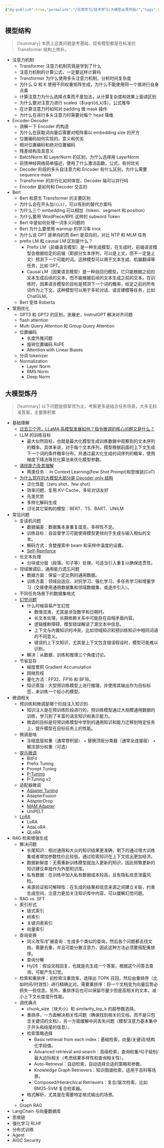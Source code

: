 ```yaml
---
{"dg-publish":true,"permalink":"/日常学习/技术学习/大模型从零开始/","tags":["Programming🖥️"],"noteIcon":"1","created":"2024-03-09T19:14:40.497+08:00","updated":"2024-03-11T15:45:52.492+08:00"}
---
```



## 模型结构

> [!summary] 本质上这类问题是考基础，现有模型都是在标准的 Transformer 结构上修补。

-   注意力机制
    -   Transformer 注意力机制究竟是学到了什么
    -   注意力机制的计算公式，一定要这样计算吗
    -   Transformer 为什么使用多头注意力机制，分析时间复杂度
    -   为什么 Q 和 K 使用不同权重矩阵生成，为什么不能使用同一个值进行自身点乘
    -   计算注意力为什么选择点乘而不是加法，从计算复杂度和效果上面讲区别
    -   为什么要对注意力进行 scaled（$\sqrt{d_k}$），公式推导
    -   在计算注意力时如何对 padding 做 mask 操作
    -   为什么在进行多头注意力时需要对每个 head 降维
-   Encoder-Decoder
    -   讲解一下 Encoder 的构造
    -   为什么在获取词向量后需要对矩阵乘以 embedding size 的开方
    -   位置编码如何实现的，意义和优劣
    -   相对位置编码和绝对位置编码
    -   残差结构及其意义
    -   BatchNorm 和 LayerNorm 的区别，为什么选择用 LayerNorm
    -   前馈神经网络简单描述，使用了什么激活函数，公式，有何优劣
    -   Decoder 阶段的多头自注意力和 Encoder 有什么区别，为什么需要 sequence mask
    -   Transformer 的并行化如何体现，Decoder 端可以并行吗
    -   Encoder 是如何和 Decoder 交互的
-   Bert
    -   Bert 和原生 Transformer 的主要区别
    -   为什么会在开头加`[CLS]`，可以有别的替代方案吗
    -   为什么三个 embedding 可以相加（token、segment 和 position）
    -   为什么要用 WordPiece/BPE 这样的 subword Token
    -   Bert 中是如何处理一词多义问题的
    -   Bert 为什么要使用 warmup 的学习率 trick
    -   为什么说 GPT 是单向的而 Bert 是双向的，对比 NTP 和 MLM 任务
    -   prefix LM 和 causal LM 区别是什么？
        -   Prefix LM（前缀语言模型）是一种生成模型，在生成时，前缀语言模型会根据给定的前缀（即部分文本序列，可以是上文，但不一定是上文）预测下一个可能的词。这种模型可以用于文本生成、机器翻译等任务，比如 GPT。
        -   Causal LM（因果语言模型）是一种自回归模型，它只能根据之前的文本生成后续的文本，而不能根据后续的文本生成之前的文本。在训练时，因果语言模型的目标是预测下一个词的概率，给定之前的所有词作为上下文。这种模型可以用于多轮对话、语言建模等任务，比如 ChatGLM。
    -   Bert 变体 Roberta
-   常用优化
    -   GPT3 和 GPT2 的区别，发展史，InstrutGPT 解决对齐问题
    -   flash attention
    -   Multi Query Attention 和 Group Query Attention
    -   位置编码
        -   长度外推问题
        -   旋转位置编码 RoPE
        -   Attention with Linear Biases
    -   分词 tokenizer
    -   Normalization
        -   Layer Norm
        -   RMS Norm
        -   Deep Norm

## 大模型炼丹

> [!summary] 以下问题提纲挈领为主，考察更多是结合任务场景，大多无标准答案，主要靠积累

-   基础理解
    -   [过去三个月，LLaMA 系模型发展如何？指令微调的核心问题又是什么？](https://mp.weixin.qq.com/s/cXPNyOeK9vFjJcgxc_LqZQ)
    -   LLM 的训练目标
        -   最大似然目标，也就是最大化模型生成训练数据中观察到的文本序列的概率。具体来说，对于每个文本序列，模型根据前面的上下文生成下一个词的条件概率分布，并通过最大化生成的词序列的概率，使用梯度下降法等优化算法来优化模型参数。
    -   [涌现能力及其理解](https://zhuanlan.zhihu.com/p/621438653)
        -   两类任务： In Context Learning(Few Shot Prompt)和思维链(CoT)
    -   [为什么现在的大模型大部分是 Decoder only 结构](https://www.zhihu.com/question/588325646/answer/3357252612)
        -   泛化性能（zero shot、few shot）
        -   效率问题，复用 KV-Cache，多轮对话友好
        -   先发优势
        -   多样化解码生成
        -   讨论其它架构的模型：BERT、T5、BART、UNILM
-   常见问题
    -   复读机问题
        -   数据偏差：数据集本身重复度高，多样性不足。
        -   训练目标：自监督学习可能使得模型更倾向于生成与输入相似的文本。
        -   解码方式：贪婪搜索中 beam 和采样中温度的设置。
        -   [Self-Reinforce](https://zhihu.com/question/616130636/answer/3166309896)
    -   长文本处理
        -   分块或分层（段落、句子等）处理，可适当引入重复以确保连贯性。
    -   领域微调后，通用能力遗忘问题
        -   数据方面：保留一定比例的通用数据。
        -   训练方面：领域自适应、对抗学习、强化学习、多任务学习和增量学习（交替使用通用数据集和领域数据集，或逐步引入）。
    -   不同任务场景下的数据集格式
    -   [幻觉问题](https://www.zhihu.com/question/635776684)
        -   什么时候容易产生幻觉
            -   数值混淆，尤其是涉及数字和日期时。
            -   长文本处理，长期依赖关系中可能存在自相矛盾内容。
            -   逻辑推断障碍，模型错误解读了源文本中信息。
            -   上下文与内置知识的冲突，比如领域知识和预训练知识中相同词语的不同意义。
            -   错误的上下文知识，尤其是上下文包含错误假设时，模型可能难以识别。
        -   解决：从数据、训练和推理三个角度讨论。
    -   节省显存
        -   梯度累积 Gradient Accumulation
        -   网络剪枝
        -   量化方法：FP32、FP16 和 BF16。
        -   知识蒸馏：大型预训练模型上进行推理，并使用其输出作为目标标签，来训练一个较小的模型。
-   微调相关
    -   预训练和微调是哪个阶段注入知识的
        -   知识注入是在预训练阶段进行的，预训练模型通过大规模通用数据的训练，学习到了丰富的语言知识和表示能力。
        -   微调的目标是将预训练模型中学到的通用知识和能力迁移到特定任务上，提升模型在目标任务上的性能。
    -   微调是啥
        -   冻结底层权重（通常卷积层） + 替换顶层分类器（通常全连接层） + 解冻部分权重（可选）
    -   [提示微调](https://zhuanlan.zhihu.com/p/635686756)
        -   BitFit
        -   Prefix Tuning
        -   Prompt Tuning
        -   [P-Tuning](https://zhuanlan.zhihu.com/p/635848732)
        -   P-Tuning v2
    -   适配器微调
        -   [Adapter Tuning](https://zhuanlan.zhihu.com/p/636038478)
        -   AdapterFusion
        -   AdapterDrop
        -   [MAM Adapter](https://zhuanlan.zhihu.com/p/636362246)
        -   UniPELT
    -   [LoRA](https://zhuanlan.zhihu.com/p/636215898)
        -   LoRA
        -   AdaLoRA
        -   QLoRA
-   RAG 检索增强生成
    -   解决问题
        -   长尾知识：相对通用和大众的知识结果更准确，剩下的通过增大训练集或者增加参数性价比较低，通过检索知识在上下文给出更加经济。
        -   数据新鲜度：无需重新训练模型就加入更新的知识，因此频繁更新的知识建议单独作为外部知识库。
        -   私有数据：在训练中加入私有数据成本较高，且有隐私信息泄露风险。
        -   来源验证和可解释性：在生成的结果和信息来源之间建立关联，约束生成空间，注意力更加关注知识库中内容，可以缓解幻觉问题。
    -   RAG vs. SFT
    -   索引形式
        -   链式索引
        -   树索引
        -   关键词表索引
        -   向量索引
    -   查询变换
        -   同义改写/扩展查询：生成多个类似的查询，然后各个问题都去找文档，需要去重，并且可能分散注意力，因此这种方法必须要搭配重排序。
        -   查询分解
        -   HyDE：假设文档回复，也就是先生成一个答案，根据这个问答去查询，可能产生幻觉。
    -   检索和重排序：初检索注重效率，选择出 TOPK 召回，然后由重排序（比如时间/时效性）进行精确比对。需要重排序：将一个文档变为向量后势必损失一些信息。另外，重排序后也可以保留尽量少但是高相关的文本，减小上下文长度提升性能。
    -   调优痛点
        -   chunk_size（块大小）和 similarity_top_k 的超参数选择。
        -   重排序，一方面解决相关性问题（确保找到相关的文档，而不是只包含关键词的文档），另一方面缓解中间丢失问题（模型注意力基本集中于开头和结尾的信息）。
        -   检索策略选择
            -   Basic retrieval from each index：基础检索，向量/关键词/结构化字段值。
            -   Advanced retrieval and search：高级检索，查询权重/句子级别/最大边际相关（考虑结果多样性和查询相关性）。
            -   Auto-Retrieval：自动检索，自动选择合适的策略和参数。
            -   Knowledge Graph Retrievers：知识图谱检索，适用于百科等场景。
            -   Composed/Hierarchical Retrievers：复合/层次检索，比如 BM25-SVM 复合检索器。
        - 格式解析，尤其是在需要特定格式输出的场景。
        - 
    -   Graph RAG
-   LangChain 与向量数据库
-   思维链
-   强化学习 RLHF
-   分布式训练
-   Agent
-   AIGC Security

